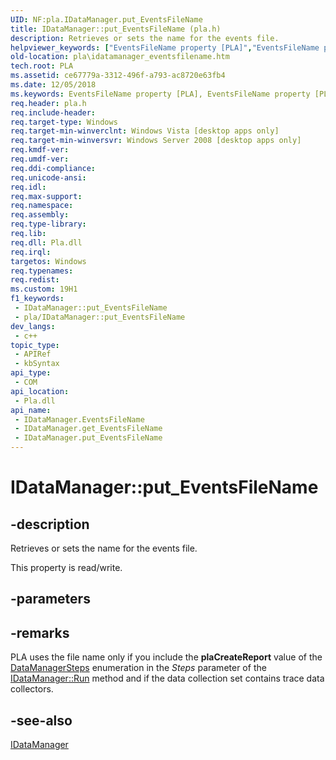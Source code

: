 ```yaml
---
UID: NF:pla.IDataManager.put_EventsFileName
title: IDataManager::put_EventsFileName (pla.h)
description: Retrieves or sets the name for the events file.
helpviewer_keywords: ["EventsFileName property [PLA]","EventsFileName property [PLA]","IDataManager interface","IDataManager interface [PLA]","EventsFileName property","IDataManager.EventsFileName","IDataManager.put_EventsFileName","IDataManager::EventsFileName","IDataManager::get_EventsFileName","IDataManager::put_EventsFileName","base.idatamanager_eventsfilename","pla.idatamanager_eventsfilename","pla/IDataManager::EventsFileName","pla/IDataManager::get_EventsFileName","pla/IDataManager::put_EventsFileName","put_EventsFileName"]
old-location: pla\idatamanager_eventsfilename.htm
tech.root: PLA
ms.assetid: ce67779a-3312-496f-a793-ac8720e63fb4
ms.date: 12/05/2018
ms.keywords: EventsFileName property [PLA], EventsFileName property [PLA],IDataManager interface, IDataManager interface [PLA],EventsFileName property, IDataManager.EventsFileName, IDataManager.put_EventsFileName, IDataManager::EventsFileName, IDataManager::get_EventsFileName, IDataManager::put_EventsFileName, base.idatamanager_eventsfilename, pla.idatamanager_eventsfilename, pla/IDataManager::EventsFileName, pla/IDataManager::get_EventsFileName, pla/IDataManager::put_EventsFileName, put_EventsFileName
req.header: pla.h
req.include-header: 
req.target-type: Windows
req.target-min-winverclnt: Windows Vista [desktop apps only]
req.target-min-winversvr: Windows Server 2008 [desktop apps only]
req.kmdf-ver: 
req.umdf-ver: 
req.ddi-compliance: 
req.unicode-ansi: 
req.idl: 
req.max-support: 
req.namespace: 
req.assembly: 
req.type-library: 
req.lib: 
req.dll: Pla.dll
req.irql: 
targetos: Windows
req.typenames: 
req.redist: 
ms.custom: 19H1
f1_keywords:
 - IDataManager::put_EventsFileName
 - pla/IDataManager::put_EventsFileName
dev_langs:
 - c++
topic_type:
 - APIRef
 - kbSyntax
api_type:
 - COM
api_location:
 - Pla.dll
api_name:
 - IDataManager.EventsFileName
 - IDataManager.get_EventsFileName
 - IDataManager.put_EventsFileName
---
```


# IDataManager::put_EventsFileName


## -description

Retrieves or sets the name for the events file. 

This property is read/write.

## -parameters

## -remarks

PLA uses the file name only if you include the <b>plaCreateReport</b> value of the <a href="/windows/win32/api/pla/ne-pla-datamanagersteps">DataManagerSteps</a> enumeration in the <i>Steps</i> parameter of the <a href="https://docs.microsoft.com/previous-versions/windows/desktop/api/pla/nf-pla-idatamanager-run">IDataManager::Run</a> method and if the data collection set contains trace data collectors.

## -see-also

<a href="https://docs.microsoft.com/previous-versions/windows/desktop/api/pla/nn-pla-idatamanager">IDataManager</a>

